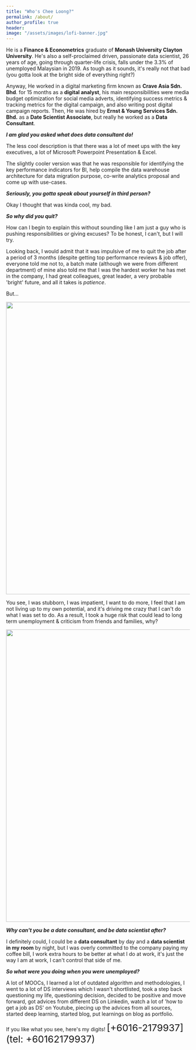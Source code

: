 ```yaml
---
title: "Who's Chee Loong?"
permalink: /about/
author_profile: true
header:
image: "/assets/images/lofi-banner.jpg"
---
```


He is a **Finance & Econometrics** graduate of **Monash University Clayton University**. He's also a self-proclaimed driven, passionate data scientist, 26 years of age, going through quarter-life crisis, falls under the 3.3% of unemployed Malaysian in 2019. As tough as it sounds, it's really not that bad (you gotta look at the bright side of everything right?)

Anyway, He worked in a digital marketing firm known as **Crave Asia Sdn. Bhd**. for 15 months as a **digital analyst**, his main responsibilities were media budget optimization for social media adverts, identifying success metrics & tracking metrics for the digital campaign, and also writing post digital campaign reports. Then, He was hired by **Ernst & Young Services Sdn. Bhd.** as a **Date Scientist Associate**, but really he worked as a **Data Consultant**.

***I am glad you asked what does data consultant do!***

The less cool description is that there was a lot of meet ups with the key executives, a lot of Microsoft Powerpoint Presentation & Excel.

The slightly cooler version was that he was responsible for identifying the key performance indicators for BI, help compile the data warehouse architecture for data migration purpose, co-write analytics proposal and come up with use-cases.

***Seriously, you gotta speak about yourself in third person?***

Okay I thought that was kinda cool, my bad.

***So why did you quit?***

How can I begin to explain this without sounding like I am just a guy who is pushing responsibilities or giving excuses? To be honest, I can't, but I will try.

Looking back, I would admit that it was impulsive of me to quit the job after a period of 3 months (despite getting top performance reviews & job offer), everyone told me not to, a batch mate (although we were from different department) of mine also told me that I was the hardest worker he has met in the company, I had great colleagues, great leader, a very probable 'bright' future, and all it takes is *patience*.

But...

<img src="https://digitaladdictsblog.com/wp-content/uploads/2018/10/steve-jobs-quotes-2.jpg" width="800">

You see, I was stubborn, I was impatient, I want to do more, I feel that I am not living up to my own potential, and it's driving me crazy that I can't do what I was set to do. As a result, I took a huge risk that could lead to long term unemployment & criticism from friends and families, why?

<img src="https://www.fearlessmotivation.com/wp-content/uploads/2017/06/elon-quotes-fb.jpg" width="800">

***Why can't you be a date consultant, and be data scientist after?***

I definitely could, I could be a **data consultant** by day and a **data scientist in my room** by night, but I was overly committed to the company paying my coffee bill, I work extra hours to be better at what I do at work, it's just the way I am at work, I can't control that side of me.

***So what were you doing when you were unemployed?***

A lot of MOOCs, I learned a lot of outdated algorithm and methodologies, I went to a lot of DS interviews which I wasn't shortlisted, took a step back questioning my life, questioning decision, decided to be positive and move forward, got advices from different DS on Linkedin, watch a lot of 'how to get a job as DS' on Youtube, piecing up the advices from all sources, started deep learning, started blog, put learnings on blog as portfolio.

If you like what you see, here's my digits! <span style="font-size:26px;">[+6016-2179937](tel: +60162179937)</span>
